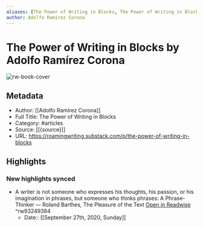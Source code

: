 ```yaml
---
aliases: [The Power of Writing in Blocks, The Power of Writing in Blocks]
author: Adolfo Ramírez Corona
---
```

# The Power of Writing in Blocks by Adolfo Ramírez Corona

![rw-book-cover](https://readwise-assets.s3.amazonaws.com/static/images/article2.74d541386bbf.png)

## Metadata
- Author: [[Adolfo Ramírez Corona]]
- Full Title: The Power of Writing in Blocks
- Category: #articles
- Source: [[{source}]]
- URL: https://roamingwriting.substack.com/p/the-power-of-writing-in-blocks

## Highlights
### New highlights synced
- A writer is not someone who expresses his thoughts, his passion, or his imagination in phrases, but someone who thinks phrases: A Phrase-Thinker
  — Roland Barthes, The Pleasure of the Text [Open in Readwise](https://readwise.io/open/93249384) ^rw93249384
    - Date:: [[September 27th, 2020, Sunday]]

